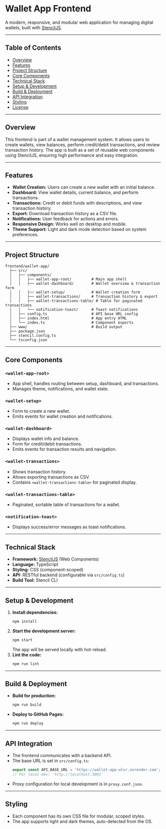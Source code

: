 # Wallet App Frontend

A modern, responsive, and modular web application for managing digital wallets, built with [StencilJS](https://stenciljs.com/).

---

## Table of Contents
- [Overview](#overview)
- [Features](#features)
- [Project Structure](#project-structure)
- [Core Components](#core-components)
- [Technical Stack](#technical-stack)
- [Setup & Development](#setup--development)
- [Build & Deployment](#build--deployment)
- [API Integration](#api-integration)
- [Styling](#styling)
- [License](#license)

---

## Overview
This frontend is part of a wallet management system. It allows users to create wallets, view balances, perform credit/debit transactions, and review transaction history. The app is built as a set of reusable web components using StencilJS, ensuring high performance and easy integration.

---

## Features
- **Wallet Creation:** Users can create a new wallet with an initial balance.
- **Dashboard:** View wallet details, current balance, and perform transactions.
- **Transactions:** Credit or debit funds with descriptions, and view transaction history.
- **Export:** Download transaction history as a CSV file.
- **Notifications:** User feedback for actions and errors.
- **Responsive Design:** Works well on desktop and mobile.
- **Theme Support:** Light and dark mode detection based on system preferences.

---

## Project Structure
```text
frontend/wallet-app/
  ├── src/
  │   ├── components/
  │   │   ├── wallet-app-root/         # Main app shell
  │   │   ├── wallet-dashboard/        # Wallet overview & transaction form
  │   │   ├── wallet-setup/            # Wallet creation form
  │   │   ├── wallet-transactions/     # Transaction history & export
  │   │   ├── wallet-transactions-table/ # Table for paginated transactions
  │   │   └── notification-toast/      # Toast notifications
  │   ├── config.ts                    # API base URL config
  │   ├── index.html                   # App entry HTML
  │   └── index.ts                     # Component exports
  ├── www/                             # Build output
  ├── package.json
  ├── stencil.config.ts
  └── tsconfig.json
```

---

## Core Components

### `<wallet-app-root>`
- App shell, handles routing between setup, dashboard, and transactions.
- Manages theme, notifications, and wallet state.

### `<wallet-setup>`
- Form to create a new wallet.
- Emits events for wallet creation and notifications.

### `<wallet-dashboard>`
- Displays wallet info and balance.
- Form for credit/debit transactions.
- Emits events for transaction results and navigation.

### `<wallet-transactions>`
- Shows transaction history.
- Allows exporting transactions as CSV.
- Contains `<wallet-transactions-table>` for paginated display.

### `<wallet-transactions-table>`
- Paginated, sortable table of transactions for a wallet.

### `<notification-toast>`
- Displays success/error messages as toast notifications.

---

## Technical Stack
- **Framework:** [StencilJS](https://stenciljs.com/) (Web Components)
- **Language:** TypeScript
- **Styling:** CSS (component-scoped)
- **API:** RESTful backend (configurable via `src/config.ts`)
- **Build Tool:** Stencil CLI

---

## Setup & Development

1. **Install dependencies:**
   ```sh
   npm install
   ```
2. **Start the development server:**
   ```sh
   npm start
   ```
   The app will be served locally with hot-reload.
3. **Lint the code:**
   ```sh
   npm run lint
   ```

---

## Build & Deployment
- **Build for production:**
  ```sh
  npm run build
  ```
- **Deploy to GitHub Pages:**
  ```sh
  npm run deploy
---

## API Integration
- The frontend communicates with a backend API.
- The base URL is set in `src/config.ts`:
  ```ts
  export const API_BASE_URL = 'https://wallet-app-wlvr.onrender.com';
  // For local dev: 'http://localhost:3001'
  ```
- Proxy configuration for local development is in `proxy.conf.json`.

---

## Styling
- Each component has its own CSS file for modular, scoped styles.
- The app supports light and dark themes, auto-detected from the OS.
